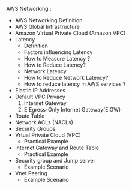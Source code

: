AWS Networking :
 * AWS Networking Definition
 * AWS Global Infrastructure
 * Amazon Virtual Private Cloud (Amazon VPC)
 * Latency
    * Definition
    * Factors influencing Latency
    * How to Measure Latency ?
    * How to Reduce Latency?
    * Network Latency
    * How to Reduce Network Latency?
    * How to reduce latency in AWS services ?
 * Elastic IP Addresses
 * Default  VPC Privacy
   1.	Internet Gateway
   2.	E Egress-Only Internet Gateway(EIGW)
 * Route Table
 * Network ACLs (NACLs)
 * Security Groups 
 * Vrtual Private Cloud (VPC)
    * Practical Example
 * Internet Gateway and Route Table
    * Practical Example
 * Security group and Jump server
    * Example Scenario
 * Vnet Peering
    * Example Scenario
